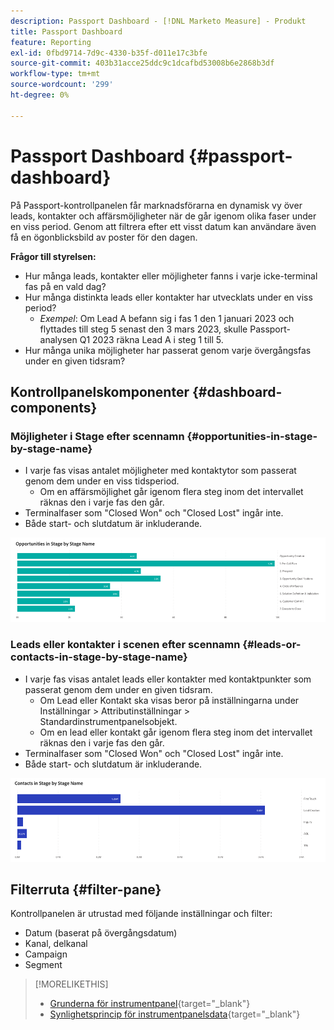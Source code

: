 ```yaml
---
description: Passport Dashboard - [!DNL Marketo Measure] - Produkt
title: Passport Dashboard
feature: Reporting
exl-id: 0fbd9714-7d9c-4330-b35f-d011e17c3bfe
source-git-commit: 403b31acce25ddc9c1dcafbd53008b6e2868b3df
workflow-type: tm+mt
source-wordcount: '299'
ht-degree: 0%

---
```


# Passport Dashboard {#passport-dashboard}

På Passport-kontrollpanelen får marknadsförarna en dynamisk vy över leads, kontakter och affärsmöjligheter när de går igenom olika faser under en viss period. Genom att filtrera efter ett visst datum kan användare även få en ögonblicksbild av poster för den dagen.

**Frågor till styrelsen:**

* Hur många leads, kontakter eller möjligheter fanns i varje icke-terminal fas på en vald dag?
* Hur många distinkta leads eller kontakter har utvecklats under en viss period?
   * _Exempel_: Om Lead A befann sig i fas 1 den 1 januari 2023 och flyttades till steg 5 senast den 3 mars 2023, skulle Passport-analysen Q1 2023 räkna Lead A i steg 1 till 5.
* Hur många unika möjligheter har passerat genom varje övergångsfas under en given tidsram?

## Kontrollpanelskomponenter {#dashboard-components}

### Möjligheter i Stage efter scennamn {#opportunities-in-stage-by-stage-name}

* I varje fas visas antalet möjligheter med kontaktytor som passerat genom dem under en viss tidsperiod.
   * Om en affärsmöjlighet går igenom flera steg inom det intervallet räknas den i varje fas den går.
* Terminalfaser som &quot;Closed Won&quot; och &quot;Closed Lost&quot; ingår inte.
* Både start- och slutdatum är inkluderande.

![](assets/passport-dashboard-1.png)

### Leads eller kontakter i scenen efter scennamn {#leads-or-contacts-in-stage-by-stage-name}

* I varje fas visas antalet leads eller kontakter med kontaktpunkter som passerat genom dem under en given tidsram.
   * Om Lead eller Kontakt ska visas beror på inställningarna under Inställningar > Attributinställningar > Standardinstrumentpanelsobjekt.
   * Om en lead eller kontakt går igenom flera steg inom det intervallet räknas den i varje fas den går.
* Terminalfaser som &quot;Closed Won&quot; och &quot;Closed Lost&quot; ingår inte.
* Både start- och slutdatum är inkluderande.

![](assets/passport-dashboard-2.png)

## Filterruta {#filter-pane}

Kontrollpanelen är utrustad med följande inställningar och filter:

* Datum (baserat på övergångsdatum)
* Kanal, delkanal
* Campaign
* Segment

>[!MORELIKETHIS]
>
>* [Grunderna för instrumentpanel](/help/marketo-measure-discover-ui/dashboards/discover-dashboard-basics.md){target="_blank"}
>* [Synlighetsprincip för instrumentpanelsdata](/help/marketo-measure-discover-ui/dashboards/dashboard-data-visibility-policy.md){target="_blank"}
